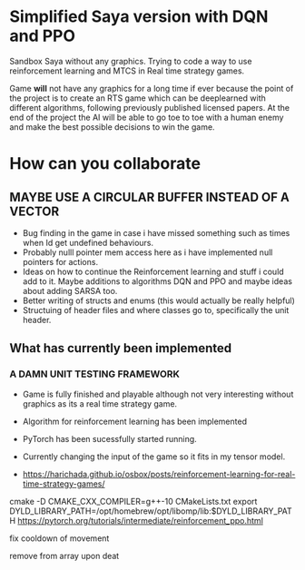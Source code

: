 # Simplified Saya version with DQN and PPO
Sandbox Saya without any graphics. Trying to code a way to use reinforcement learning and MTCS in Real time strategy games.

Game **will** not have any graphics for a long time if ever because the point of the project is to create an RTS game which can be deeplearned with different
algorithms, following previously published licensed papers. At the end of the project the AI will be able to go toe to toe with a human enemy and make the best
possible decisions to win the game.

# How can you collaborate
## MAYBE USE A CIRCULAR BUFFER INSTEAD OF A VECTOR 
- Bug finding in the game in case i have missed something such as times when Id get undefined behaviours.
- Probably nulll pointer mem access here as i have implemented null pointers for actions.
- Ideas on how to continue the Reinforcement learning and stuff i could add to it. Maybe additions to algorithms DQN and PPO and maybe ideas about adding SARSA too.
- Better writing of structs and enums (this would actually be really helpful)
- Structuing of header files and where classes go to, specifically the unit header. 


## What has currently been implemented
### A DAMN UNIT TESTING FRAMEWORK
- Game is fully finished and playable although not very interesting without graphics as its a real time strategy game.
- Algorithm for reinforcement learning has been implemented
- PyTorch has been sucessfully started running.
- Currently changing the input of the game so it fits in my tensor model.


-   https://harichada.github.io/osbox/posts/reinforcement-learning-for-real-time-strategy-games/

cmake -D CMAKE_CXX_COMPILER=g++-10 CMakeLists.txt
export DYLD_LIBRARY_PATH=/opt/homebrew/opt/libomp/lib:$DYLD_LIBRARY_PATH
https://pytorch.org/tutorials/intermediate/reinforcement_ppo.html



fix cooldown of movement

remove from array upon deat
